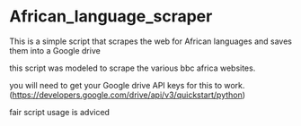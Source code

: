 # African_language_scraper
This is a simple script that scrapes the web for African languages and saves them into a Google drive

this script was modeled to scrape the various bbc africa websites.

you will need to get your Google drive API keys for this to work.(https://developers.google.com/drive/api/v3/quickstart/python)


fair script usage is adviced
